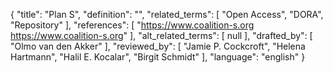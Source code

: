 {
    "title": "Plan S",
    "definition": "",
    "related_terms": [
        "Open Access",
        "DORA",
        "Repository"
    ],
    "references": [
        "https://www.coalition-s.org https://www.coalition-s.org"
    ],
    "alt_related_terms": [
        null
    ],
    "drafted_by": [
        "Olmo van den Akker"
    ],
    "reviewed_by": [
        "Jamie P. Cockcroft",
        "Helena Hartmann",
        "Halil E. Kocalar",
        "Birgit Schmidt"
    ],
    "language": "english"
}